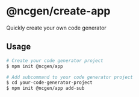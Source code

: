 # @ncgen/create-app

Quickly create your own code generator

## Usage

```sh
# Create your code generator project
$ npm init @ncgen/app

# Add subcommand to your code generator project
$ cd your-code-generator-project
$ npm init @ncgen/app add-sub
```

